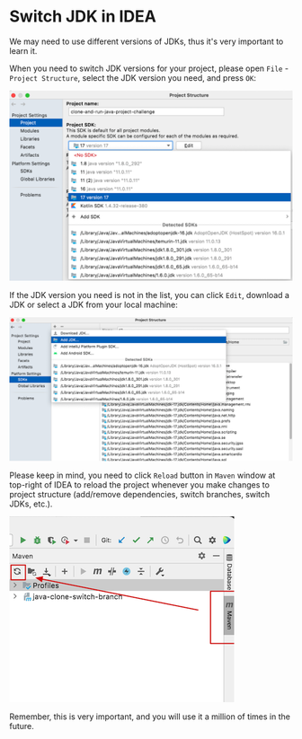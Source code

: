 # Switch JDK in IDEA

We may need to use different versions of JDKs, thus it's very important to learn it.

When you need to switch JDK versions for your project, please open `File` - `Project Structure`,
select the JDK version you need, and press `OK`:

![idea-project-structure](https://raw.githubusercontent.com/ByteLegendQuest/java-clone-switch-branch/main/docs/idea-project-structure.png)

If the JDK version you need is not in the list, you can click `Edit`, download a JDK or
select a JDK from your local machine:

![idea-add-jdk](https://raw.githubusercontent.com/ByteLegendQuest/java-clone-switch-branch/main/docs/idea-add-jdk.png)

Please keep in mind, you need to click `Reload` button in `Maven` window at top-right of IDEA to
reload the project whenever you make changes to project structure (add/remove dependencies, switch branches, switch JDKs, etc.).

![reload-maven-project](https://raw.githubusercontent.com/ByteLegendQuest/java-clone-switch-branch/main/docs/reload-maven-project.png)

Remember, this is very important, and you will use it a million of times in the future.
